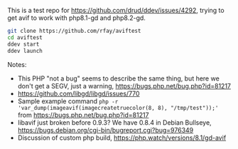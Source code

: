 This is a test repo for https://github.com/drud/ddev/issues/4292, trying to get avif to work with php8.1-gd and php8.2-gd.


```bash
git clone https://github.com/rfay/aviftest
cd aviftest
ddev start
ddev launch
```

Notes:
* This PHP "not a bug" seems to describe the same thing, but here we don't get a SEGV, just a warning, https://bugs.php.net/bug.php?id=81217
* https://github.com/libgd/libgd/issues/770
* Sample example command `php -r 'var_dump(imageavif(imagecreatetruecolor(8, 8), "/tmp/test"));'` from https://bugs.php.net/bug.php?id=81217
* libavif just broken before 0.9.3? We have 0.8.4 in Debian Bullseye, https://bugs.debian.org/cgi-bin/bugreport.cgi?bug=976349
* Discussion of custom php build, https://php.watch/versions/8.1/gd-avif
